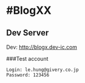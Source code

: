 #BlogXX 
=======

## Dev Server
Dev: http://blogx.dev-ic.com

###Test account

```
Login: le.hung@givery.co.jp
Password: 123456
```

